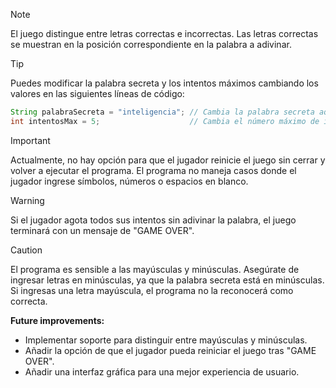 >[!NOTE]
>El juego distingue entre letras correctas e incorrectas. Las letras correctas se muestran en la posición correspondiente en la palabra a adivinar.

> [!TIP]
> Puedes modificar la palabra secreta y los intentos máximos cambiando los valores en las siguientes líneas de código:  
> ```java
> String palabraSecreta = "inteligencia"; // Cambia la palabra secreta aquí
> int intentosMax = 5;                    // Cambia el número máximo de intentos aquí
> ```

> [!IMPORTANT]
> Actualmente, no hay opción para que el jugador reinicie el juego sin cerrar y volver a ejecutar el programa.
> El programa no maneja casos donde el jugador ingrese símbolos, números o espacios en blanco.

> [!WARNING]
> Si el jugador agota todos sus intentos sin adivinar la palabra, el juego terminará con un mensaje de "GAME OVER".

> [!CAUTION]
> El programa es sensible a las mayúsculas y minúsculas. Asegúrate de ingresar letras en minúsculas, ya que la palabra secreta está en minúsculas. Si ingresas una letra mayúscula, el programa no la reconocerá como correcta.

**Future improvements:**
- Implementar soporte para distinguir entre mayúsculas y minúsculas.
- Añadir la opción de que el jugador pueda reiniciar el juego tras "GAME OVER".
- Añadir una interfaz gráfica para una mejor experiencia de usuario.